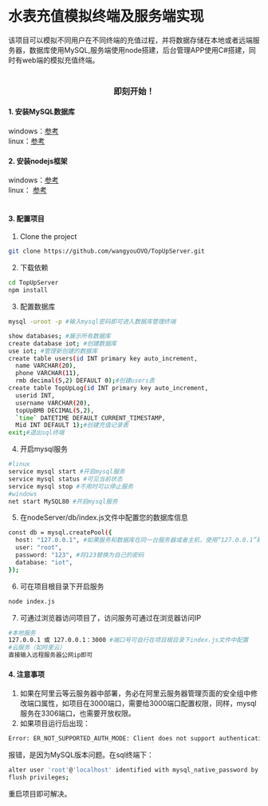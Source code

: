 
# 水表充值模拟终端及服务端实现

 该项目可以模拟不同用户在不同终端的充值过程，并将数据存储在本地或者远端服务器，数据库使用MySQL,服务端使用node搭建，后台管理APP使用C#搭建，同时有web端的模拟充值终端。
 <br />
<br />

<h3 align="center"> 即刻开始！</h3>

<h4>1. 安装MySQL数据库</h4>
 windows：<a href="https://blog.csdn.net/qq_45830276/article/details/126022778">参考</a> <br />
 linux：<a href="https://blog.csdn.net/qq_45830276/article/details/126022778">参考</a>  
<h4>2. 安装nodejs框架</h4>
 windows：<a href="https://blog.csdn.net/qq_45830276/article/details/126022778">参考</a>  
 <br />
 linux： <a href="https://blog.csdn.net/qq_45830276/article/details/126022778">参考</a>  
 <br />
<br />
<h4>3. 配置项目</h4>


1. Clone the project

```sh
git clone https://github.com/wangyouOVO/TopUpServer.git
```

2. 下载依赖
```sh
cd TopUpServer
npm install
```
3. 配置数据库

```sh
mysql -uroot -p #输入mysql密码即可进入数据库管理终端

show databases; #展示所有数据库
create database iot; #创建数据库
use iot; #管理新创建的数据库
create table users(id INT primary key auto_increment, 
  name VARCHAR(20), 
  phone VARCHAR(11), 
  rmb decimal(5,2) DEFAULT 0);#创建users表
create table TopUpLog(id INT primary key auto_increment,
  userid INT, 
  username VARCHAR(20),
  topUpBMB DECIMAL(5,2), 
  `time` DATETIME DEFAULT CURRENT_TIMESTAMP,
  Mid INT DEFAULT 1);#创建充值记录表
exit;#退出sql终端
```
4. 开启mysql服务
```sh
#linux
service mysql start #开启mysql服务
service mysql status #可见当前状态
service mysql stop #不用时可以停止服务
#windows
net start MySQL80 #开启mysql服务
```
  
5. 在nodeServer/db/index.js文件中配置您的数据库信息
```sh
const db = mysql.createPool({
  host: "127.0.0.1", #如果服务和数据库在同一台服务器或者主机，使用“127.0.0.1”即可
  user: "root",
  password: "123", #将123替换为自己的密码
  database: "iot",
});
```

6. 可在项目根目录下开启服务

```sh
node index.js
```
7. 可通过浏览器访问项目了，访问服务可通过在浏览器访问IP
```sh
#本地服务
127.0.0.1 或 127.0.0.1：3000 #端口号可自行在项目根目录下index.js文件中配置
#云服务（如阿里云）
直接输入远程服务器公网ip即可
```
<h4>4. 注意事项</h4>

1. 如果在阿里云等云服务器中部署，务必在阿里云服务器管理页面的安全组中修改端口属性，如项目在3000端口，需要给3000端口配置权限，同样，mysql服务在3306端口，也需要开放权限。
2. 如果项目运行后出现：
```sh
Error: ER_NOT_SUPPORTED_AUTH_MODE: Client does not support authentication protocol requested by server; consider upgrading MySQL client
```
报错，是因为MySQL版本问题。在sql终端下：
```sh
alter user 'root'@'localhost' identified with mysql_native_password by '123';  #123替换为自己的密码
flush privileges;
```
重启项目即可解决。



